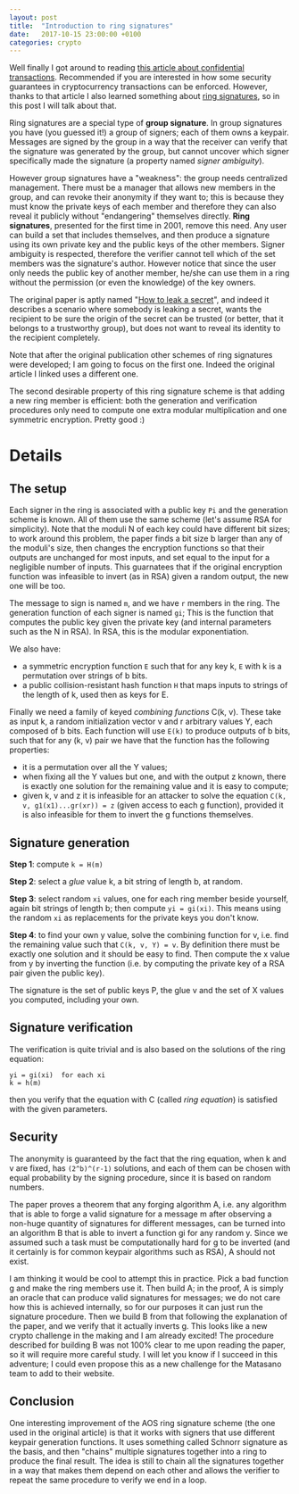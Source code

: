 ```yaml
---
layout: post
title:  "Introduction to ring signatures"
date:   2017-10-15 23:00:00 +0100
categories: crypto
---
```


Well finally I got around to reading [this article about confidential transactions](https://cryptoservices.github.io/cryptography/2017/07/21/Sigs.html). Recommended if you are interested in how some
security guarantees in cryptocurrency transactions can be enforced. However, thanks to that article I also learned something
about [ring signatures](https://en.wikipedia.org/wiki/Ring_signature), so in this post I will talk about that.

Ring signatures are a special type of **group signature**. In group signatures you have (you guessed it!) a group of signers;
each of them owns a keypair. Messages are signed by the group in a way that the receiver can verify that the signature
was generated by the group, but cannot uncover which signer specifically made the signature (a property named _signer ambiguity_).

However group signatures have a "weakness": the group needs centralized management. There must be a manager that allows new
members in the group, and can revoke their anonymity if they want to; this is because they must know the private keys of each member
and therefore they can also reveal it publicly without "endangering" themselves directly. **Ring signatures**, presented for the first time
in 2001, remove this need. Any user can build a set that includes themselves, and then produce a signature
using its own private key and the public keys of the other members. Signer ambiguity is respected, therefore the verifier
cannot tell which of the set members was the signature's author. However notice that since the user only needs the public key
of another member, he/she can use them in a ring without the permission (or even the knowledge) of the key owners.

The original paper is aptly named "[How to leak a secret](https://link.springer.com/content/pdf/10.1007%2F3-540-45682-1_32.pdf)",
and indeed it describes a scenario where somebody is leaking a secret, wants the recipient to be sure the origin of the
secret can be trusted (or better, that it belongs to a trustworthy group), but does not want to reveal its identity to the
recipient completely.

Note that after the original publication other schemes of ring signatures were developed; I am going to focus on the first one.
Indeed the original article I linked uses a different one.

The second desirable property of this ring signature scheme is that adding a new ring member is efficient: both the generation
and verification procedures only need to compute one extra modular multiplication and one symmetric encryption. Pretty good :)

# Details

## The setup

Each signer in the ring is associated with a public key ```Pi``` and the generation scheme is known. All of them use the same scheme
(let's assume RSA for simplicity). Note that the moduli N of each key could have different bit sizes; to work around this problem,
the paper finds a bit size b larger than any of the moduli's size, then changes the encryption functions so that their outputs are unchanged
for most inputs, and set equal to the input for a negligible number of inputs. This guarnatees that if the original encryption function
was infeasible to invert (as in RSA) given a random output, the new one will be too.

The message to sign is named ```m```, and we have ```r``` members in the ring. The generation function of each signer is named ```gi```; This
is the function that computes the public key given the private key (and internal parameters such as the N in RSA). In RSA, this is the modular exponentiation.

We also have:

- a symmetric encryption function ```E``` such that for any key k, ```E``` with k is a permutation over strings of b bits.
- a public collision-resistant hash function ```H``` that maps inputs to strings of the length of k, used then as keys for E.

Finally we need a family of keyed _combining functions_ C(k, v). These take as input k, a random initialization vector v and r
arbitrary values Y, each composed of b bits. Each function will use ```E(k)``` to produce outputs of b bits, such that for any
(k, v) pair we have that the function has the following properties:

- it is a permutation over all the Y values;
- when fixing all the Y values but one, and with the output z known, there is exactly one solution for the remaining value and it is easy to compute;
- given k, v and z it is infeasible for an attacker to solve the equation ```C(k, v, g1(x1)...gr(xr)) = z``` (given access to each g function),
provided it is also infeasible for them to invert the g functions themselves.

## Signature generation

**Step 1**: compute ```k = H(m)```

**Step 2**: select a _glue_ value k, a bit string of length b, at random.

**Step 3**: select random ```xi``` values, one for each ring member beside yourself, again bit strings of length b; then compute ```yi = gi(xi)```.
This means using the random ```xi``` as replacements for the private keys you don't know.

**Step 4**: to find your own y value, solve the combining function for v, i.e. find the remaining value such that ```C(k, v, Y) = v```. By definition there must be exactly one solution and it should be easy to find. Then compute the x value from y by inverting the function (i.e. by computing the private key of a RSA pair given the public key).

The signature is the set of public keys P, the glue v and the set of X values you computed, including your own.

## Signature verification

The verification is quite trivial and is also based on the solutions of the ring equation:

```
yi = gi(xi)  for each xi
k = h(m)
```

then you verify that the equation with C (called _ring equation_) is satisfied with the given parameters.

## Security

The anonymity is guaranteed by the fact that the ring equation, when k and v are fixed, has ```(2^b)^(r-1)``` solutions, and each of them
can be chosen with equal probability by the signing procedure, since it is based on random numbers.

The paper proves a theorem that any forging algorithm A, i.e. any algorithm that is able to forge a valid signature for a message m after
observing a non-huge quantity of signatures for different messages, can be turned into an algorithm B that is able to invert a function gi
for any random y. Since we assumed such a task must be computationally hard for g to be inverted (and it certainly is for common keypair
algorithms such as RSA), A should not exist.

I am thinking it would be cool to attempt this in practice. Pick a bad function g and make the ring members use it. Then build A;
in the proof, A is simply an oracle that can produce valid signatures for messages; we do not care how this is achieved internally, so for
our purposes it can just run the signature procedure. Then we build B from that following the explanation of the paper, and we verify
that it actually inverts g. This looks like a new crypto challenge in the making and I am already excited! The procedure described for building B was not 100% clear to me upon reading the paper, so it will require more careful study. I will let you know if I succeed in this adventure;
I could even propose this as a new challenge for the Matasano team to add to their website.

## Conclusion

One interesting improvement of the AOS ring signature scheme (the one used in the original article) is that it works with signers that use
different keypair generation functions. It uses something called Schnorr signature as the basis, and then "chains" multiple signatures together
into a ring to produce the final result. The idea is still to chain all the signatures together in a way that makes them depend on each other
and allows the verifier to repeat the same procedure to verify we end in a loop.
